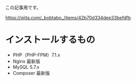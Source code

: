この記事用です。

https://qiita.com/_bobtabo_/items/42b70d334dee33befdfb


# インストールするもの
* PHP（PHP-FPM）7.1.x
* Nginx 最新版
* MySQL 5.7.x
* Composer 最新版
